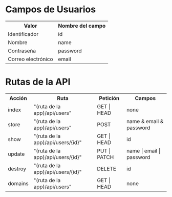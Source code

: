 <h1>Campos de Usuarios</h1>
<table>
    <tr>
        <th>Valor</th>
        <th>Nombre del campo</th>
    </tr>
    <tr>
        <td>Identificador</td>
        <td>id</td>
    </tr>
    <tr>
        <td>Nombre</td>
        <td>name</td>
    </tr>
    <tr>
        <td>Contraseña</td>
        <td>password</td>
    </tr>
    <tr>
        <td>Correo electrónico</td>
        <td>email</td>
    </tr>
</table>
<h1>Rutas de la API</h1>
<table>
    <tr>
        <th>Acción</th>
        <th>Ruta</th>
        <th>Petición</th>
        <th>Campos</th>
    </tr>
    <tr>
        <td>index</td>
        <td>"(ruta de la app)/api/users"</td>
        <td>GET | HEAD</td>
        <td>none</td>
    </tr>
    <tr>
        <td>store</td>
        <td>"(ruta de la app)/api/users"</td>
        <td>POST</td>
        <td>name & email & password</td>
    </tr>
    <tr>
        <td>show</td>
        <td>"(ruta de la app)/api/users/{id}"</td>
        <td>GET | HEAD</td>
        <td>id</td>
    </tr>
    <tr>
        <td>update</td>
        <td>"(ruta de la app)/api/users/{id}"</td>
        <td>PUT | PATCH</td>
        <td>name | email | password</td>
    </tr>
    <tr>
        <td>destroy</td>
        <td>"(ruta de la app)/api/users/{id}"</td>
        <td>DELETE</td>
        <td>id</td>
    </tr>
    <tr>
        <td>domains</td>
        <td>"(ruta de la app)/api/users"</td>
        <td>GET | HEAD</td>
        <td>none</td>
    </tr>
</table>
